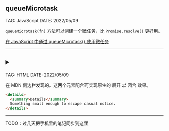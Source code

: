 ## queueMicrotask

TAG: JavaScript
DATE: 2022/05/09

`queueMicrotask(fn)` 方法可以创建一个微任务，比 `Promise.resolve()` 更好用。

[在 JavaScript 中通过 queueMicrotask() 使用微任务](https://developer.mozilla.org/zh-CN/docs/Web/API/HTML_DOM_API/Microtask_guide)

---

## <details> 和 <summary>

TAG: HTML
DATE: 2022/05/09

在 MDN 侧边栏发现的。这两个元素配合可实现原生的 展开  ⇄ 闭合 效果。

```html
<details>
  <summary>Details</summary>
  Something small enough to escape casual notice.
</details>
```

---

TODO：过几天把手机里的笔记同步到这里
